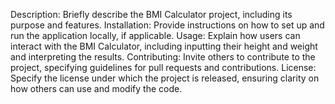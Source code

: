 Description: Briefly describe the BMI Calculator project, including its purpose and features.
Installation: Provide instructions on how to set up and run the application locally, if applicable.
Usage: Explain how users can interact with the BMI Calculator, including inputting their height and weight and interpreting the results.
Contributing: Invite others to contribute to the project, specifying guidelines for pull requests and contributions.
License: Specify the license under which the project is released, ensuring clarity on how others can use and modify the code.
